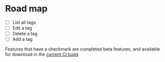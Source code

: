 # Road map

- [ ] List all tags
- [ ] Edit a tag
- [ ] Delete a tag
- [ ] Add a tag

Features that have a checkmark are completed beta features,
and available for download in the
[current CI build](http://vsixgallery.com/extension/db058027-44b4-4bf3-a383-1bea20098df8/).

<!--# Change log

These are the changes to each version that has been released
on the official Visual Studio extension gallery.

## 1.1

- [x] Feature 3
- [x] Feature 4

## 1.0

- [x] Initial release
- [x] Feature 1
- [x] Feature 2
  - [x] Sub feature-->